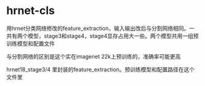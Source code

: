 # hrnet-cls
用hrnet分类网络修改的feature_extraction，输入输出改后与分割网络相同。一共有两个模型，stage3和stage4，stage4显存占用大一些。两个模型共用一组预训练模型和配置文件

与分割网络的区别是这个实在imagenet 22k上预训练的，准确率可能更高

 hrnet18_stage3/4 里封装的feature_extraction。预训练模型和配置路径在这个文件里
 
 
